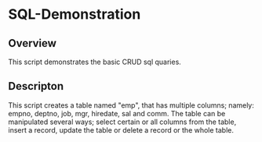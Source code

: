 # SQL-Demonstration

<h2> Overview </h2>
This script demonstrates the basic CRUD sql quaries.  

<h2> Descripton </h2>
This script creates a table named "emp", that has multiple columns; namely: empno, deptno, job, mgr, hiredate, sal and comm.
The table can be manipulated several ways; select certain or all columns from the table, insert a record, update the table or
delete a record or the whole table.

